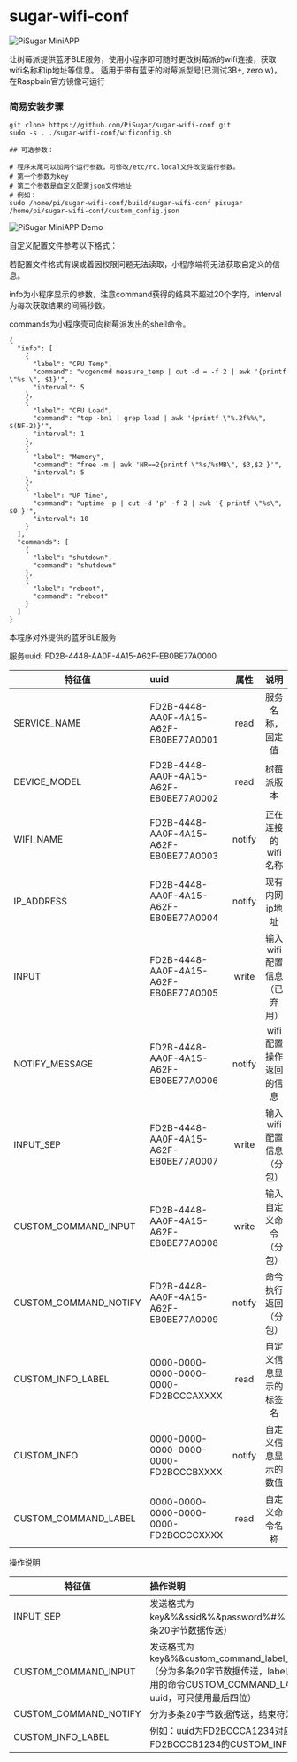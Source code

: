 # sugar-wifi-conf

![PiSugar MiniAPP](https://raw.githubusercontent.com/PiSugar/sugar-wifi-conf/master/image/qrcode.jpg)

让树莓派提供蓝牙BLE服务，使用小程序即可随时更改树莓派的wifi连接，获取wifi名称和ip地址等信息。
适用于带有蓝牙的树莓派型号(已测试3B+, zero w)，在Raspbain官方镜像可运行

### 简易安装步骤
```
git clone https://github.com/PiSugar/sugar-wifi-conf.git
sudo -s . ./sugar-wifi-conf/wificonfig.sh

## 可选参数：

# 程序末尾可以加两个运行参数，可修改/etc/rc.local文件改变运行参数。
# 第一个参数为key
# 第二个参数是自定义配置json文件地址
# 例如：
sudo /home/pi/sugar-wifi-conf/build/sugar-wifi-conf pisugar /home/pi/sugar-wifi-conf/custom_config.json

```

![PiSugar MiniAPP Demo](https://raw.githubusercontent.com/PiSugar/sugar-wifi-conf/master/image/demo.gif)


自定义配置文件参考以下格式：

若配置文件格式有误或着因权限问题无法读取，小程序端将无法获取自定义的信息。

info为小程序显示的参数，注意command获得的结果不超过20个字符，interval为每次获取结果的间隔秒数。

commands为小程序壳可向树莓派发出的shell命令。

```
{
  "info": [
    {
      "label": "CPU Temp",
      "command": "vcgencmd measure_temp | cut -d = -f 2 | awk '{printf \"%s \", $1}'",
      "interval": 5
    },
    {
      "label": "CPU Load",
      "command": "top -bn1 | grep load | awk '{printf \"%.2f%%\", $(NF-2)}'",
      "interval": 1
    },
    {
      "label": "Memory",
      "command": "free -m | awk 'NR==2{printf \"%s/%sMB\", $3,$2 }'",
      "interval": 5
    },
    {
      "label": "UP Time",
      "command": "uptime -p | cut -d 'p' -f 2 | awk '{ printf \"%s\", $0 }'",
      "interval": 10
    }
  ],
  "commands": [
    {
      "label": "shutdown",
      "command": "shutdown"
    },
    {
      "label": "reboot",
      "command": "reboot"
    }
  ]
}

```

本程序对外提供的蓝牙BLE服务

服务uuid: FD2B-4448-AA0F-4A15-A62F-EB0BE77A0000

| 特征值 | uuid | 属性 | 说明 |
| - | :- | :-: | :-: |
| SERVICE_NAME | FD2B-4448-AA0F-4A15-A62F-EB0BE77A0001 | read | 服务名称，固定值 |
| DEVICE_MODEL | FD2B-4448-AA0F-4A15-A62F-EB0BE77A0002 | read | 树莓派版本 |
| WIFI_NAME | FD2B-4448-AA0F-4A15-A62F-EB0BE77A0003 | notify | 正在连接的wifi名称 |
| IP_ADDRESS | FD2B-4448-AA0F-4A15-A62F-EB0BE77A0004 | notify | 现有内网ip地址 |
| INPUT | FD2B-4448-AA0F-4A15-A62F-EB0BE77A0005 | write | 输入wifi配置信息（已弃用） |
| NOTIFY_MESSAGE | FD2B-4448-AA0F-4A15-A62F-EB0BE77A0006 | notify | wifi配置操作返回的信息 |
| INPUT_SEP | FD2B-4448-AA0F-4A15-A62F-EB0BE77A0007 | write | 输入wifi配置信息（分包） |
| CUSTOM_COMMAND_INPUT | FD2B-4448-AA0F-4A15-A62F-EB0BE77A0008 | write | 输入自定义命令（分包） |
| CUSTOM_COMMAND_NOTIFY | FD2B-4448-AA0F-4A15-A62F-EB0BE77A0009 | notify | 命令执行返回（分包） |
| CUSTOM_INFO_LABEL | 0000-0000-0000-0000-0000-FD2BCCCAXXXX | read | 自定义信息显示的标签名 |
| CUSTOM_INFO | 0000-0000-0000-0000-0000-FD2BCCCBXXXX | notify | 自定义信息显示的数值 |
| CUSTOM_COMMAND_LABEL | 0000-0000-0000-0000-0000-FD2BCCCCXXXX | read | 自定义命令名称 |


操作说明

| 特征值 | 操作说明 |
| - | :- |
| INPUT_SEP | 发送格式为 key&%&ssid&%&password%#% （分为多条20字节数据传送） |
| CUSTOM_COMMAND_INPUT | 发送格式为 key&%&custom_command_label_uuid%#%（分为多条20字节数据传送，label_uuid为使用的命令CUSTOM_COMMAND_LABEL的uuid，可只使用最后四位） |
| CUSTOM_COMMAND_NOTIFY | 分为多条20字节数据传送，结束符为%#% |
| CUSTOM_INFO_LABEL | 例如：uuid为FD2BCCCA1234对应uuid为FD2BCCCB1234的CUSTOM_INFO特征值 |








